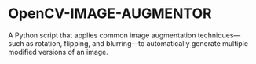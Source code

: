 # OpenCV-IMAGE-AUGMENTOR
A Python script that applies common image augmentation techniques—such as rotation, flipping, and blurring—to automatically generate multiple modified versions of an image.
